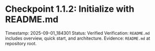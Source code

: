 # Checkpoint 1.1.2: Initialize with README.md
Timestamp: 2025-09-01_184301
Status: Verified
Verification: `README.md` includes overview, quick start, and architecture.
Evidence: `README.md` at repository root.
